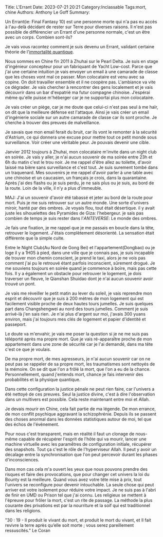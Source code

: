 Title: L'Errant
Date: 2023-07-21 20:21
Category:Inclassable
Tags:mort, chine
Authors: Anthony Le Goff
Summary:

Un Errant(ie: Final Fantasy 10) est une personne morte qui n'a pas eu accès à l'au-delà décidant de rester sur Terre pour diverses raisons. Il n'est pas possible de différencier un Errant d'une personne normale, c'est un être avec un corps. Combien sont-ils?

Je vais vous racontez comment je suis devenu un Errant, validant certaine théorie de l'[immortalité quantique](https://cartediem.lycee-descartes.ac.ma/2022/01/21/immortalite-quantique-des-theories-surprenantes/).

Nous sommes en Chine fin 2011 à Zhuhai sur le Pearl Delta. Je suis en stage d'ingénieur concepteur pour un fabriquant de Yacht Low-cost. Parce que j'ai une certaine intuition je vais envoyer un email à une camarade de classe que les choses vont mal ce passer. Mon colocataire est venu avec sa copine. On doit travailler ensemble et il ne coopère pas. L'ambiance va vite ce dégrader. Je vais chercher à rencontrer des gens localement et je vais découvrir dans un bar d'expatrié ma futur compagne chinoise. J’espérai même qu'elle puisse m'héberger car je ne supportai plus mon colocataire.

Je vais créer un piège, car je me doute que celui-ci n'est pas seul à me haïr, on dit que la meilleure défense est l'attaque. Ainsi je vais créer un email d'ingénierie sociale sur un autre camarade de classe car ils sont proche. Je cherche à trouver des preuves de malveillance. 

Je savais que mon email ferait du bruit, car ils vont le remonter à la sécurité d'Astrium, ce qui donnera une excuse pour mettre tout ce petit monde sous surveillance. Voir créer une véritable peur. Je pouvais devenir une cible.

Janvier 2012 toujours à Zhuhai, mon colocataire m'invite dans un night club en soirée. Je vais y aller, je n'ai aucun souvenir de ma soirée entre 23h et 6h du matin c'est le trou noir. Je me rappel d'être allez au toilette, d'avoir laissé ma bière sans surveillance et c'est tout. Je suis surement tombé dans un traquenard. Mes souvenirs je me rappel d'avoir parler à une table avec une chinoise et un caucasien, un français je crois, dans la quarantaine. Après j'ai des flashs ou je suis perdu, je ne sais plus ou je suis, au bord de la route. Loin de la ville, il n'y a plus d'immeuble.

MAJ: J'ai un souvenir d'avoir été tabassé et jeter au bord de la route pour mort. Puis je me suis retrouver sur un autre monde. Une sorte d'univers miroir, hanté par des ombres. Je voyais flou, tout était désertique. il y avait juste les sihouelettes des Pyramides de Giza: l'hebergeur. je sais pas combien de temps je suis rester dans l'*ANTEVERSE*: Le monde des ombres.

Je fais une fixation, je me rappel que je me passais en boucle dans la tête, retrouver le logement. J'étais complètement désorienté. La sensation était différente que la simple cuite. 

Entre le Night Club(Au Nord de Gong Bei) et l'appartement(Dongbao) ou je loge il y a 1H05 à pied, dans une ville que je connais pas, je suis incapable de trouver mon chemin conscient, je prend le taxi, alors je ne vois pas comment j'ai pu le retrouvé étant parfois inconscient, sûrement drogué. Je me souviens toujours en soirée quand je commence à boire, mais pas cette fois. Il y a également un obstacle pour retrouver le logement, je dois traverser un fleuve, le Qianshan Shuidao dont je n'ai aucun souvenir avoir trouvé un pont.

Je vais me réveiller le petit matin au lever du soleil, je vais reprendre mon esprit et découvrir que je suis à 200 mètres de mon logement qui est facilement visible proche de deux hautes tours jumelles. Je suis quelques part dans Changshengwei au nord des tours jumelles. Comment je suis arrivé-là j'en sais rien. Je n'ai plus d'argent sur moi, j'avais 300 yuans environ, mais j'ai toujours mes clés de logement et papier d'identité et passeport.

Le doute va m'envahir, je vais me poser la question si je ne me suis pas téléporté après ma propre mort. Que je vais ré-apparaître proche de mon appartement dans une zone de sécurité car je l'ai demandé, dans ma tête c'est ce que je voulais.

De ma propre mort, de mes agresseurs, je n'ai aucun souvenir car on ne peut pas se rappeler de sa propre mort, les traumatismes sont nettoyés de la mémoire. On se dit que l'on a frôlé la mort, que l'on a eu de la chance. Personnellement, quand j'entends mort, chance je fais intervenir des probabilités et la physique quantique.

Dans cette configuration la justice pénale ne peut rien faire, car l'univers a été nettoyé de ces preuves. Seul la justice divine, c'est à dire l'observation dans un multivers est possible. Cela reste maintenant entre moi et Allah.

Je devais mourir en Chine, cela fait partie de ma légende. De mon errance, de mon conflit psychique aggravant la schizophrénie. Depuis ils se passent des choses anormal dans les données statistiques autour de moi, tel que des échos de l'évènement.

Pour nous c'est transparent, mais en réalité il faut un clonage de nous-même capable de récupérer l'esprit de l'hôte qui va mourir, lancer une machine virtuelle avec les paramềtres de configuration initiale, récupérer des snapshots. Tout ça c'est le rôle de l'hyperviseur Allah. Il peut y avoir un décalage entre la synchronisation que l'on peut percevoir durant les phases d'inconsciences.

Dans mon cas cela m'a ouvert les yeux que nous pouvons prendre des risques et faire des provocations, que pour changer cet univers la loi du Bounty est la meilleure. Quand vous avez votre tête mise à prix, tout l'univers se reconfigure pour devenir intouchable. La seule chose qui peut arriver est votre isolement pour réduire votre impact. Je ne suis pas à l'abri de finir en UMD ou Prison tel que j'ai connu. Les religieux se mettent à l'épreuve pour frôler la mort, c'est un rite de passage. La méthode la plus courante des privations est par la nourriture et la soif qui est traditionnel dans les religions.

"30 : 19 - Il produit le vivant du mort, et produit le mort du vivant, et Il fait revivre la terre après qu’elle soit morte ; vous serez pareillement ressuscités." Le Coran
